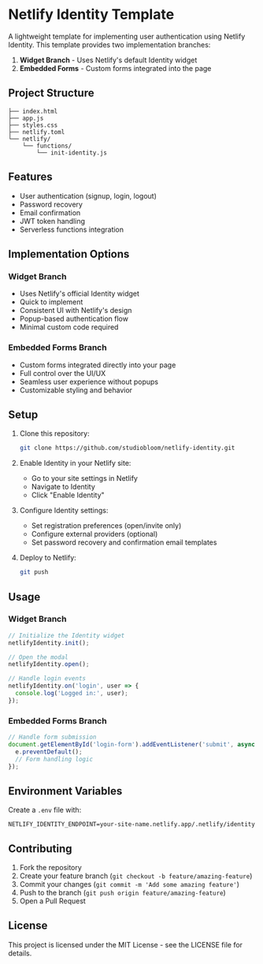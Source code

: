 # Netlify Identity Template

A lightweight template for implementing user authentication using Netlify Identity. This template provides two implementation branches:

1. **Widget Branch** - Uses Netlify's default Identity widget
2. **Embedded Forms** - Custom forms integrated into the page

## Project Structure

```
├── index.html
├── app.js
├── styles.css
├── netlify.toml
└── netlify/
    └── functions/
        └── init-identity.js
```

## Features

- User authentication (signup, login, logout)
- Password recovery
- Email confirmation
- JWT token handling
- Serverless functions integration

## Implementation Options

### Widget Branch
- Uses Netlify's official Identity widget
- Quick to implement
- Consistent UI with Netlify's design
- Popup-based authentication flow
- Minimal custom code required

### Embedded Forms Branch
- Custom forms integrated directly into your page
- Full control over the UI/UX
- Seamless user experience without popups
- Customizable styling and behavior

## Setup

1. Clone this repository:
   ```bash
   git clone https://github.com/studiobloom/netlify-identity.git
   ```

2. Enable Identity in your Netlify site:
   - Go to your site settings in Netlify
   - Navigate to Identity
   - Click "Enable Identity"

3. Configure Identity settings:
   - Set registration preferences (open/invite only)
   - Configure external providers (optional)
   - Set password recovery and confirmation email templates

4. Deploy to Netlify:
   ```bash
   git push
   ```

## Usage

### Widget Branch
```javascript
// Initialize the Identity widget
netlifyIdentity.init();

// Open the modal
netlifyIdentity.open();

// Handle login events
netlifyIdentity.on('login', user => {
  console.log('Logged in:', user);
});
```

### Embedded Forms Branch
```javascript
// Handle form submission
document.getElementById('login-form').addEventListener('submit', async (e) => {
  e.preventDefault();
  // Form handling logic
});
```

## Environment Variables

Create a `.env` file with:
```
NETLIFY_IDENTITY_ENDPOINT=your-site-name.netlify.app/.netlify/identity
```

## Contributing

1. Fork the repository
2. Create your feature branch (`git checkout -b feature/amazing-feature`)
3. Commit your changes (`git commit -m 'Add some amazing feature'`)
4. Push to the branch (`git push origin feature/amazing-feature`)
5. Open a Pull Request

## License

This project is licensed under the MIT License - see the LICENSE file for details. 